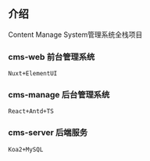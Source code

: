 
## 介绍

Content Manage System管理系统全栈项目

### cms-web  前台管理系统
```
Nuxt+ElementUI
```
### cms-manage  后台管理系统
```
React+Antd+TS
```
### cms-server  后端服务
```
Koa2+MySQL
```